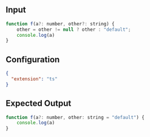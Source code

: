 
## Input
```javascript input
function f(a?: number, other?: string) {
    other = other != null ? other : "default";
    console.log(a)
}
```

## Configuration
```json configuration
{
  "extension": "ts"
}
```

## Expected Output
```javascript expected output
function f(a?: number, other: string = "default") {
    console.log(a)
}
```
